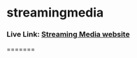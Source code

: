 # streamingmedia
 <h3>Live Link: <a href="https://thiggin7.github.io/streamingmedia/">Streaming Media website</a></h3> 
=======
